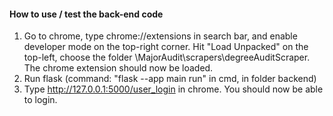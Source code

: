 #### How to use / test the back-end code

1. Go to chrome, type chrome://extensions in search bar, and enable developer mode on the top-right corner. Hit "Load Unpacked"  on the top-left, choose the folder \MajorAudit\scrapers\degreeAuditScraper. The chrome extension should now be loaded.
2. Run flask (command: "flask --app main run" in cmd, in folder backend)
3. Type http://127.0.0.1:5000/user_login in chrome. You should now be able to login.
